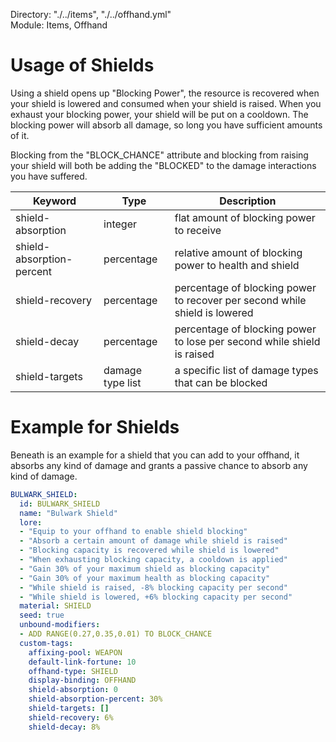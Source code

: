 Directory: "./../items", "./../offhand.yml"  
Module: Items, Offhand

# Usage of Shields 

Using a shield opens up "Blocking Power", the resource is recovered when your shield is lowered and consumed when your shield is raised. When you exhaust your blocking power, your shield will be put on a cooldown. The blocking power will absorb all damage, so long you have sufficient amounts of it.

Blocking from the "BLOCK_CHANCE" attribute and blocking from raising your shield will both be adding the "BLOCKED" to the damage interactions you have suffered.

| Keyword | Type | Description |
|-|-|-|
| shield-absorption | integer | flat amount of blocking power to receive |
| shield-absorption-percent | percentage | relative amount of blocking power to health and shield |
| shield-recovery | percentage | percentage of blocking power to recover per second while shield is lowered |
| shield-decay | percentage | percentage of blocking power to lose per second while shield is raised |
| shield-targets | damage type list | a specific list of damage types that can be blocked |

# Example for Shields

Beneath is an example for a shield that you can add to your offhand, it absorbs any kind of damage and grants a passive chance to absorb any kind of damage.

```yml
BULWARK_SHIELD:
  id: BULWARK_SHIELD
  name: "Bulwark Shield"
  lore:
  - "Equip to your offhand to enable shield blocking"
  - "Absorb a certain amount of damage while shield is raised"
  - "Blocking capacity is recovered while shield is lowered"
  - "When exhausting blocking capacity, a cooldown is applied"
  - "Gain 30% of your maximum shield as blocking capacity"
  - "Gain 30% of your maximum health as blocking capacity"
  - "While shield is raised, -8% blocking capacity per second"
  - "While shield is lowered, +6% blocking capacity per second"
  material: SHIELD
  seed: true
  unbound-modifiers:
  - ADD RANGE(0.27,0.35,0.01) TO BLOCK_CHANCE
  custom-tags:
    affixing-pool: WEAPON
    default-link-fortune: 10
    offhand-type: SHIELD
    display-binding: OFFHAND
    shield-absorption: 0
    shield-absorption-percent: 30%
    shield-targets: []
    shield-recovery: 6%
    shield-decay: 8%
```